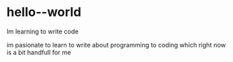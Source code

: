 # hello--world
Im learning to write code

im pasionate to learn to write about programming to coding
which right now is a bit handfull for me
